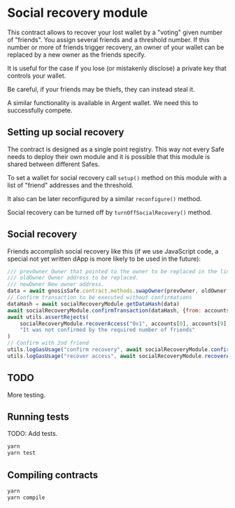 # Social recovery module

This contract allows to recover your lost wallet by a "voting" given number of "friends".
You assign several friends and a threshold number. If this number or more of friends
trigger recovery, an owner of your wallet can be replaced by a new owner as the friends specify.

It is useful for the case if you lose (or mistakenly disclose) a private key that controls your wallet.

Be careful, if your friends may be thiefs, they can instead steal it.

A similar functionality is available in Argent wallet. We need this to successfully compete.

## Setting up social recovery

The contract is designed as a single point registry. This way not every Safe needs to deploy their own module and it is possible that this module is shared between different Safes.

To set a wallet for social recovery call `setup()` method on this module with a list of "friend" addresses and the threshold.

It also can be later reconfigured by a similar `reconfigure()` method.

Social recovery can be turned off by `turnOffSocialRecovery()` method.

## Social recovery

Friends accomplish social recovery like this (if we use JavaScript code, a special not yet written dApp is more likely to be used in the future):

```javascript
/// prevOwner Owner that pointed to the owner to be replaced in the linked list
/// oldOwner Owner address to be replaced.
/// newOwner New owner address.
data = await gnosisSafe.contract.methods.swapOwner(prevOwner, oldOwner, newOwner).encodeABI()
// Confirm transaction to be executed without confirmations
dataHash = await socialRecoveryModule.getDataHash(data)
await socialRecoveryModule.confirmTransaction(dataHash, {from: accounts[3]})
await utils.assertRejects(
    socialRecoveryModule.recoverAccess("0x1", accounts[0], accounts[9], {from: accounts[3]}),
    "It was not confirmed by the required number of friends"
)
// Confirm with 2nd friend
utils.logGasUsage("confirm recovery", await socialRecoveryModule.confirmTransaction(dataHash, {from: accounts[2]}))
utils.logGasUsage("recover access", await socialRecoveryModule.recoverAccess(sentinel, accounts[0], accounts[9], {from: accounts[3]}))
```

## TODO

More testing.

## Running tests

TODO: Add tests.

```bash
yarn
yarn test
```

## Compiling contracts
```bash
yarn
yarn compile
```